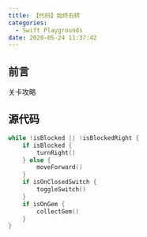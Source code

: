 ```yaml
---
title: 【代码】始终右转
categories:
  - Swift Playgrounds
date: 2020-05-24 11:37:42
---
```


## 前言

关卡攻略

<!-- more -->

## 源代码

``` swift
while !isBlocked || !isBlockedRight {
    if isBlocked {
        turnRight()
    } else {
        moveForward()
    }
    if isOnClosedSwitch {
        toggleSwitch()
    }
    if isOnGem {
        collectGem()
    }
}
```

